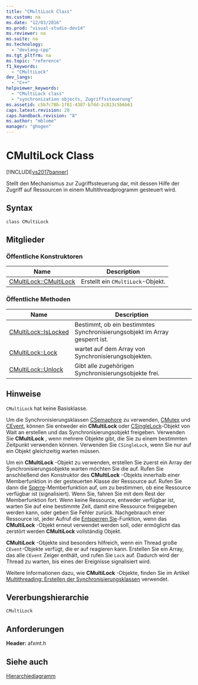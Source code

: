 ```yaml
---
title: "CMultiLock Class"
ms.custom: na
ms.date: "12/03/2016"
ms.prod: "visual-studio-dev14"
ms.reviewer: na
ms.suite: na
ms.technology: 
  - "devlang-cpp"
ms.tgt_pltfrm: na
ms.topic: "reference"
f1_keywords: 
  - "CMultiLock"
dev_langs: 
  - "C++"
helpviewer_keywords: 
  - "CMultiLock class"
  - "synchronization objects, Zugriffssteuerung"
ms.assetid: c5b7c78b-1f81-4387-b7dd-2c813c5b6b61
caps.latest.revision: 20
caps.handback.revision: "8"
ms.author: "mblome"
manager: "ghogen"
---
```

# CMultiLock Class
[!INCLUDE[vs2017banner](../../assembler/inline/includes/vs2017banner.md)]

Stellt den Mechanismus zur Zugriffssteuerung dar, mit dessen Hilfe der Zugriff auf Ressourcen in einem Multithreadprogramm gesteuert wird.  
  
## Syntax  
  
```  
class CMultiLock  
```  
  
## Mitglieder  
  
### Öffentliche Konstruktoren  
  
|Name|Description|  
|----------|-----------------|  
|[CMultiLock::CMultiLock](../Topic/CMultiLock::CMultiLock.md)|Erstellt ein `CMultiLock`\-Objekt.|  
  
### Öffentliche Methoden  
  
|Name|Description|  
|----------|-----------------|  
|[CMultiLock::IsLocked](../Topic/CMultiLock::IsLocked.md)|Bestimmt, ob ein bestimmtes Synchronisierungsobjekt im Array gesperrt ist.|  
|[CMultiLock::Lock](../Topic/CMultiLock::Lock.md)|wartet auf dem Array von Synchronisierungsobjekten.|  
|[CMultiLock::Unlock](../Topic/CMultiLock::Unlock.md)|Gibt alle zugehörigen Synchronisierungsobjekte frei.|  
  
## Hinweise  
 `CMultiLock` hat keine Basisklasse.  
  
 Um die Synchronisierungsklassen [CSemaphore](../../mfc/reference/csemaphore-class.md) zu verwenden, [CMutex](../../mfc/reference/cmutex-class.md) und [CEvent](../../mfc/reference/cevent-class.md), können Sie entweder ein **CMultiLock**  oder [CSingleLock](../../mfc/reference/csinglelock-class.md)\-Objekt von Wait an erstellen und das Synchronisierungsobjekt freigeben.  Verwenden Sie **CMultiLock** , wenn mehrere Objekte gibt, die Sie zu einem bestimmten Zeitpunkt verwenden können.  Verwenden Sie `CSingleLock`, wenn Sie nur auf ein Objekt gleichzeitig warten müssen.  
  
 Um ein **CMultiLock** \-Objekt zu verwenden, erstellen Sie zuerst ein Array der Synchronisierungsobjekte warten möchten Sie die auf.  Rufen Sie anschließend den Konstruktor des **CMultiLock** \-Objekts innerhalb einer Memberfunktion in der gesteuerten Klasse der Ressource auf.  Rufen Sie dann die [Sperre](../Topic/CMultiLock::Lock.md)\-Memberfunktion auf, um zu bestimmen, ob eine Ressource verfügbar ist \(signalisiert\).  Wenn Sie, fahren Sie mit dem Rest der Memberfunktion fort.  Wenn keine Ressource, entweder verfügbar ist, warten Sie auf eine bestimmte Zeit, damit eine Ressource freigegeben werden kann, oder geben Sie Fehler zurück.  Nachgebrauch einer Ressource ist, jeder Aufruf die [Entsperren Sie](../Topic/CMultiLock::Unlock.md)\-Funktion, wenn das **CMultiLock** \-Objekt erneut verwendet werden soll, oder ermöglicht das zerstört werden **CMultiLock**  vollständig Objekt.  
  
 **CMultiLock** \-Objekte sind besonders hilfreich, wenn ein Thread große `CEvent`\-Objekte verfügt, die er auf reagieren kann.  Erstellen Sie ein Array, das alle `CEvent` Zeiger enthält, und rufen Sie `Lock` auf.  Dadurch wird der Thread zu warten, bis eines der Ereignisse signalisiert wird.  
  
 Weitere Informationen dazu, wie **CMultiLock** \-Objekte, finden Sie im Artikel [Multithreading: Erstellen der Synchronisierungsklassen](../../parallel/multithreading-how-to-use-the-synchronization-classes.md) verwendet.  
  
## Vererbungshierarchie  
 `CMultiLock`  
  
## Anforderungen  
 **Header:**  afxmt.h  
  
## Siehe auch  
 [Hierarchiediagramm](../../mfc/hierarchy-chart.md)